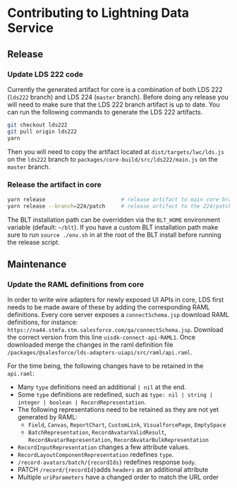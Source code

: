 # Contributing to Lightning Data Service

## Release

### Update LDS 222 code

Currently the generated artifact for core is a combination of both LDS 222 (`lds222` branch) and LDS 224 (`master` branch). Before doing any release you will need to make sure that the LDS 222 branch artifact is up to date. You can run the following commands to generate the LDS 222 artifacts.

```sh
git checkout lds222
git pull origin lds222
yarn
```

Then you will need to copy the artifact located at `dist/targets/lwc/lds.js` on the `lds222` branch to `packages/core-build/src/lds222/main.js` on the `master` branch.

### Release the artifact in core

```sh
yarn release                        # release artifact to main core branch
yarn release --branch=224/patch     # release artifact to the 224/patch core branch
```

The BLT installation path can be overridden via the `BLT_HOME` environment variable (default: `~/blt`). If you have a custom BLT installation path make sure to run `source ./env.sh` in at the root of the BLT install before running the release script.

## Maintenance

### Update the RAML definitions from core

In order to write wire adapters for newly exposed UI APIs in core, LDS first needs to be made aware of these by adding the corresponding RAML definitions. Every core server exposes a `connectSchema.jsp` download RAML definitions, for instance: `https://na44.stmfa.stm.salesforce.com/qa/connectSchema.jsp`. Download the correct version from this line `uisdk-connect-api-RAML1`. Once downloaded merge the changes in the raml definition file `/packages/@salesforce/lds-adapters-uiapi/src/raml/api.raml`.

For the time being, the following changes have to be retained in the `api.raml`:

- Many `type` definitions need an additional `| nil` at the end.
- Some `type` definitions are redefined, such as `type: nil | string | integer | boolean | RecordRepresentation`.
- The following representations need to be retained as they are not yet generated by RAML:
  - `Field`, `Canvas`, `ReportChart`, `CustomLink`, `VisualforcePage`, `EmptySpace`
  - `BatchRepresentation`, `RecordAvatarValidResult`, `RecordAvatarRepresentation`, `RecordAvatarBulkRepresentation`
- `RecordInputRepresentation` changes a few attribute values.
- `RecordLayoutComponentRepresentation` redefines `type`.
- `/record-avatars/batch/{recordIds}` redefines response `body`.
- PATCH `/record/{recordId}`adds `headers` as an additional attribute
- Multiple `uriParameters` have a changed order to match the URL order
